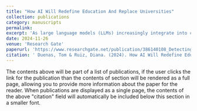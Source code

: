 ```yaml
---
title: "How AI Will Redefine Education And Replace Universities"
collection: publications
category: manuscripts
permalink: 
excerpt: 'As large language models (LLMs) increasingly integrate into critical applications, mitigating errors like hallucinations becomes paramount for AI safety.'
date: 2024-11-26
venue: 'Research Gate'
paperurl: 'https://www.researchgate.net/publication/386140108_Detecting_And_Classifying_Llm_Hallucinations_A_Framework_For_Skill-specific_Error_Analysis'
citation: ' Duenas, Tom & Ruiz, Diana. (2024). How AI Will Redefine Education And Replace Universities. 10.13140/RG.2.2.24542.24643.'
---
```


The contents above will be part of a list of publications, if the user clicks the link for the publication than the contents of section will be rendered as a full page, allowing you to provide more information about the paper for the reader. When publications are displayed as a single page, the contents of the above "citation" field will automatically be included below this section in a smaller font.
